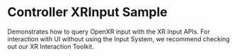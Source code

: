 # Controller XRInput Sample

Demonstrates how to query OpenXR input with the XR Input APIs. For interaction with UI without using the Input System, we recommend checking out our XR Interaction Toolkit.
